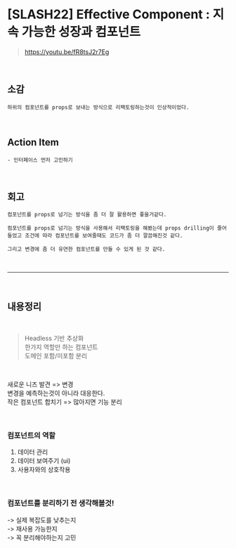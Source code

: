 # [SLASH22] Effective Component : 지속 가능한 성장과 컴포넌트

> https://youtu.be/fR8tsJ2r7Eg

<br>

## 소감

```
하위의 컴포넌트를 props로 보내는 방식으로 리팩토링하는것이 인상적이었다.
```

<br>

## Action Item

```
- 인터페이스 먼저 고민하기
```

<br>

## 회고

```
컴포넌트를 props로 넘기는 방식을 좀 더 잘 활용하면 좋을거같다.

컴포넌트를 props로 넘기는 방식을 사용해서 리팩토링을 해봤는데 props drilling이 줄어 들었고 조건에 따라 컴포넌트를 보여줄때도 코드가 좀 더 깔끔해진것 같다.

그리고 변경에 좀 더 유연한 컴포넌트를 만들 수 있게 된 것 같다.
```

<br>

---

<br>

## 내용정리

<br>

> Headless 기반 추상화 <br>
> 한가지 역할만 하는 컴포넌트 <br>
> 도메인 포함/미포함 분리

<br>

새로운 니즈 발견 => 변경<br>
변경을 예측하는것이 아니라 대응한다.<br>
작은 컴포넌트 합치기 => 많아지면 기능 분리

<br>

### 컴포넌트의 역할

1. 데이터 관리
2. 데이터 보여주기 (ui)
3. 사용자와의 상호작용

<br>

### 컴포넌트를 분리하기 전 생각해볼것!

-> 실제 복잡도를 낮추는지<br>
-> 재사용 가능한지<br>
-> 꼭 분리해야하는지 고민
